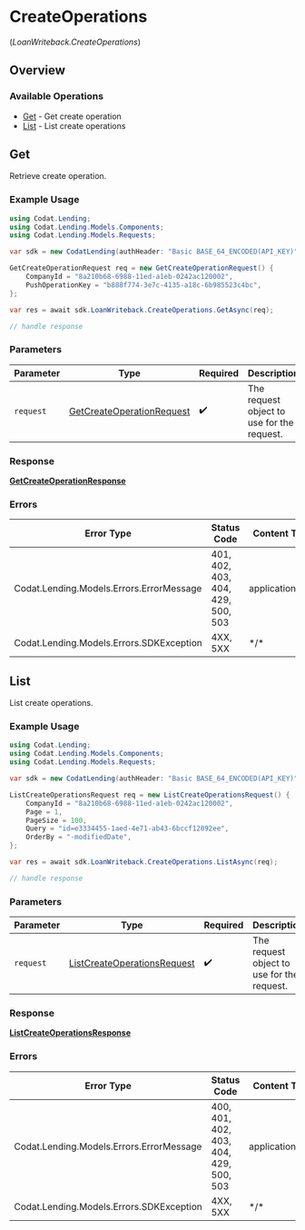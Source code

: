 # CreateOperations
(*LoanWriteback.CreateOperations*)

## Overview

### Available Operations

* [Get](#get) - Get create operation
* [List](#list) - List create operations

## Get

Retrieve create operation.

### Example Usage

```csharp
using Codat.Lending;
using Codat.Lending.Models.Components;
using Codat.Lending.Models.Requests;

var sdk = new CodatLending(authHeader: "Basic BASE_64_ENCODED(API_KEY)");

GetCreateOperationRequest req = new GetCreateOperationRequest() {
    CompanyId = "8a210b68-6988-11ed-a1eb-0242ac120002",
    PushOperationKey = "b888f774-3e7c-4135-a18c-6b985523c4bc",
};

var res = await sdk.LoanWriteback.CreateOperations.GetAsync(req);

// handle response
```

### Parameters

| Parameter                                                                       | Type                                                                            | Required                                                                        | Description                                                                     |
| ------------------------------------------------------------------------------- | ------------------------------------------------------------------------------- | ------------------------------------------------------------------------------- | ------------------------------------------------------------------------------- |
| `request`                                                                       | [GetCreateOperationRequest](../../Models/Requests/GetCreateOperationRequest.md) | :heavy_check_mark:                                                              | The request object to use for the request.                                      |

### Response

**[GetCreateOperationResponse](../../Models/Requests/GetCreateOperationResponse.md)**

### Errors

| Error Type                               | Status Code                              | Content Type                             |
| ---------------------------------------- | ---------------------------------------- | ---------------------------------------- |
| Codat.Lending.Models.Errors.ErrorMessage | 401, 402, 403, 404, 429, 500, 503        | application/json                         |
| Codat.Lending.Models.Errors.SDKException | 4XX, 5XX                                 | \*/\*                                    |

## List

List create operations.

### Example Usage

```csharp
using Codat.Lending;
using Codat.Lending.Models.Components;
using Codat.Lending.Models.Requests;

var sdk = new CodatLending(authHeader: "Basic BASE_64_ENCODED(API_KEY)");

ListCreateOperationsRequest req = new ListCreateOperationsRequest() {
    CompanyId = "8a210b68-6988-11ed-a1eb-0242ac120002",
    Page = 1,
    PageSize = 100,
    Query = "id=e3334455-1aed-4e71-ab43-6bccf12092ee",
    OrderBy = "-modifiedDate",
};

var res = await sdk.LoanWriteback.CreateOperations.ListAsync(req);

// handle response
```

### Parameters

| Parameter                                                                           | Type                                                                                | Required                                                                            | Description                                                                         |
| ----------------------------------------------------------------------------------- | ----------------------------------------------------------------------------------- | ----------------------------------------------------------------------------------- | ----------------------------------------------------------------------------------- |
| `request`                                                                           | [ListCreateOperationsRequest](../../Models/Requests/ListCreateOperationsRequest.md) | :heavy_check_mark:                                                                  | The request object to use for the request.                                          |

### Response

**[ListCreateOperationsResponse](../../Models/Requests/ListCreateOperationsResponse.md)**

### Errors

| Error Type                               | Status Code                              | Content Type                             |
| ---------------------------------------- | ---------------------------------------- | ---------------------------------------- |
| Codat.Lending.Models.Errors.ErrorMessage | 400, 401, 402, 403, 404, 429, 500, 503   | application/json                         |
| Codat.Lending.Models.Errors.SDKException | 4XX, 5XX                                 | \*/\*                                    |
